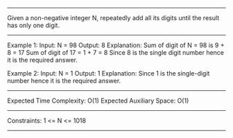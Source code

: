 ------------------------------------------------------------------------------------------

Given a non-negative integer N, repeatedly add all its digits until the result has only one digit.

------------------------------------------------------------------------------------------

Example 1:
Input:
N = 98
Output:
8
Explanation:
Sum of digit of N = 98  is 9 + 8 = 17
Sum of digit of 17 = 1 + 7 = 8
Since 8 is the single digit number hence it is the 
required answer.

Example 2:
Input:
N = 1
Output:
1
Explanation:
Since 1 is the single-digit number hence it is the 
required answer.

------------------------------------------------------------------------------------------

Expected Time Complexity: O(1)
Expected Auxiliary Space: O(1)

------------------------------------------------------------------------------------------

Constraints:
1 <= N <= 1018

------------------------------------------------------------------------------------------